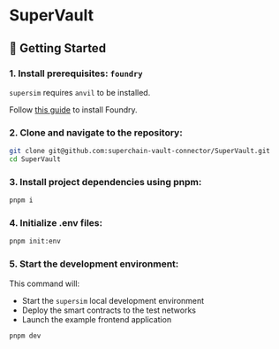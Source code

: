 # SuperVault

## 🚀 Getting Started

### 1. Install prerequisites: `foundry`

`supersim` requires `anvil` to be installed.

Follow [this guide](https://book.getfoundry.sh/getting-started/installation) to install Foundry.

### 2. Clone and navigate to the repository:

```sh
git clone git@github.com:superchain-vault-connector/SuperVault.git
cd SuperVault
```

### 3. Install project dependencies using pnpm:

```sh
pnpm i
```

### 4. Initialize .env files:

```sh
pnpm init:env
```

### 5. Start the development environment:

This command will:

- Start the `supersim` local development environment
- Deploy the smart contracts to the test networks
- Launch the example frontend application

```sh
pnpm dev
```
